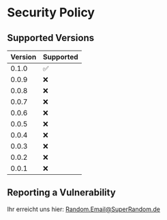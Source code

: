 # Security Policy

## Supported Versions

| Version | Supported          |
| ------- | ------------------ |
| 0.1.0   | :white_check_mark: |
| 0.0.9   | :x: |
| 0.0.8   | :x: |
| 0.0.7   | :x: |
| 0.0.6   | :x: |
| 0.0.5   | :x: |
| 0.0.4   | :x: |
| 0.0.3   | :x: |
| 0.0.2   | :x: |
| 0.0.1   | :x: |



## Reporting a Vulnerability
Ihr erreicht uns hier: Random.Email@SuperRandom.de
